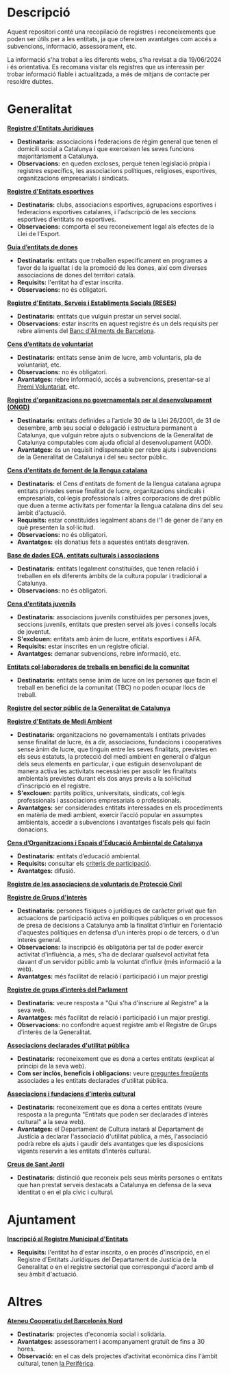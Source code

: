 # Descripció
Aquest repositori conté una recopilació de registres i reconeixements que poden ser útils per a les entitats, ja que ofereixen avantatges com accés a subvencions, informació, assessorament, etc.

La informació s'ha trobat a les diferents webs, s'ha revisat a dia 19/06/2024 i és orientativa. Es recomana visitar els registres que us interessin per trobar informació fiable i actualitzada, a més de mitjans de contacte per resoldre dubtes.

# Generalitat

**[Registre d'Entitats Jurídiques](https://justicia.gencat.cat/ca/ambits/dret_i_entitats_juridiques/associacions/)**
* **Destinataris:** associacions i federacions de règim general que tenen el domicili social a Catalunya i que exerceixen les seves funcions majoritàriament a Catalunya.
* **Observacions:** en queden excloses, perquè tenen legislació pròpia i registres específics, les associacions polítiques, religioses, esportives, organitzacions empresarials i sindicats.

**[Registre d'Entitats esportives](https://esport.gencat.cat/ca/arees_dactuacio/entitats-esportives/)**
* **Destinataris:** clubs, associacions esportives, agrupacions esportives i federacions esportives catalanes, i l'adscripció de les seccions esportives d’entitats no esportives.
* **Observacions:** comporta el seu reconeixement legal als efectes de la Llei de l’Esport.

**[Guia d’entitats de dones](https://dones.gencat.cat/ca/ambits/entitats/Guia_Entitats/index.html/)**
* **Destinataris:** entitats que treballen específicament en programes a favor de la igualtat i de la promoció de les dones, així com diverses associacions de dones del territori català.
* **Requisits:** l'entitat ha d'estar inscrita.
* **Observacions:** no és obligatori.

**[Registre d'Entitats, Serveis i Establiments Socials (RESES)](https://dretssocials.gencat.cat/ca/ambits_tematics/serveis_socials/entitats_serveis_i_equipaments_socials/RESES/)**
* **Destinataris:** entitats que vulguin prestar un servei social.
* **Observacions:** estar inscrits en aquest registre és un dels requisits per rebre aliments del [Banc d'Aliments de Barcelona](https://www.bancdelsaliments.org/ca/com-rebre-aliments/).

**[Cens d’entitats de voluntariat](https://voluntariat.gencat.cat/entitats/cens-dentitats-de-voluntariat/)**
* **Destinataris:** entitats sense ànim de lucre, amb voluntaris, pla de voluntariat, etc.
* **Observacions:** no és obligatori.
* **Avantatges:** rebre informació, accés a subvencions, presentar-se al [Premi Voluntariat](https://voluntariat.gencat.cat/entitats/premi-voluntariat/), etc.

**[Registre d'organitzacions no governamentals per al desenvolupament (ONGD)](https://cooperaciocatalana.gencat.cat/ca/detalls/Article/registre_ongd_article)**
* **Destinataris:** entitats definides a l’article 30 de la Llei 26/2001, de 31 de desembre, amb seu social o delegació i estructura permanent a Catalunya, que vulguin rebre ajuts o subvencions de la Generalitat de Catalunya computables com ajuda oficial al desenvolupament (AOD).
* **Avantatges:** és un requisit indispensable per rebre ajuts i subvencions de la Generalitat de Catalunya i del seu sector públic.

**[Cens d'entitats de foment de la llengua catalana](https://llengua.gencat.cat/ca/serveis/entitats/cens-entitats/entitats-cens/)**
* **Destinataris:** el Cens d'entitats de foment de la llengua catalana agrupa entitats privades sense finalitat de lucre, organitzacions sindicals i empresarials, col·legis professionals i altres corporacions de dret públic que duen a terme activitats per fomentar la llengua catalana dins del seu àmbit d'actuació.
* **Requisits:** estar constituïdes legalment abans de l'1 de gener de l'any en què presenten la sol·licitud.
* **Observacions:** no és obligatori.
* **Avantatges:** els donatius fets a aquestes entitats desgraven.

**[Base de dades ECA, entitats culturals i associacions](https://cultura.gencat.cat/ca/departament/estructura_i_adreces/organismes/dgcpt/03_associacionisme/01_bd_entitats/)**
* **Destinataris:** entitats legalment constituïdes, que tenen relació i treballen en els diferents àmbits de la cultura popular i tradicional a Catalunya.
* **Observacions:** no és obligatori.

**[Cens d'entitats juvenils](https://dretssocials.gencat.cat/ca/ambits_tematics/joventut/associacionisme_i_participacio/cens_d_entitats_juvenils/index.html)**
* **Destinataris:** associacions juvenils constituïdes per persones joves, seccions juvenils, entitats que presten servei als joves i consells locals de joventut.
* **S'exclouen:** entitats amb ànim de lucre, entitats esportives i AFA.
* **Requisits:** estar inscrites en un registre oficial.
* **Avantatges:** demanar subvencions, rebre informació, etc.

**[Entitats col·laboradores de treballs en benefici de la comunitat](https://justicia.gencat.cat/ca/ambits/mesures_penals_alternativ/programes/treballs_benefici/)**
* **Destinataris:** entitats sense ànim de lucre on les persones que facin el treball en benefici de la comunitat (TBC) no poden ocupar llocs de treball.

**[Registre del sector públic de la Generalitat de Catalunya](https://economia.gencat.cat/ca/ambits-actuacio/entitats-sector-public/)**

**[Registre d'Entitats de Medi Ambient](https://mediambient.gencat.cat/ca/05_ambits_dactuacio/educacio_i_sostenibilitat/tercer_sector_ambiental/registre_dentitats/)**
* **Destinataris:** organitzacions no governamentals i entitats privades sense finalitat de lucre, és a dir, associacions, fundacions i cooperatives sense ànim de lucre, que tinguin entre les seves finalitats, previstes en els seus estatuts, la protecció del medi ambient en general o d’algun dels seus elements en particular, i que estiguin desenvolupant de manera activa les activitats necessàries per assolir les finalitats ambientals previstes durant els dos anys previs a la sol·licitud d'inscripció en el registre.
* **S'exclouen:** partits polítics, universitats, sindicats, col·legis professionals i associacions empresarials o professionals.
* **Avantatges:** ser considerades entitats interessades en els procediments en matèria de medi ambient, exercir l’acció popular en assumptes ambientals, accedir a subvencions i avantatges fiscals pels qui facin donacions.

**[Cens d’Organitzacions i Espais d’Educació Ambiental de Catalunya](https://scea.cat/cens-dequipaments-entitats-i-empreses-deducacio-ambiental/)**
* **Destinataris:** entitats d’educació ambiental.
* **Requisits:** consultar els [criteris de participació](https://scea.cat/wp-content/uploads/2020/11/SCEA_CRITERIS_MapaEntitats.pdf).
* **Avantatges:** difusió.

**[Registre de les associacions de voluntaris de Protecció Civil](https://interior.gencat.cat/ca/arees_dactuacio/proteccio_civil/Voluntariat-de-Proteccio-Civil/)**

**[Registre de Grups d'interès](https://governobert.gencat.cat/ca/transparencia/grups-interes/)**
* **Destinataris:** persones físiques o jurídiques de caràcter privat que fan actuacions de participació activa en polítiques públiques o en processos de presa de decisions a Catalunya amb la finalitat d’influir en l'orientació d'aquestes polítiques en defensa d'un interès propi o de tercers, o d'un interès general.
* **Observacions:** la inscripció és obligatòria per tal de poder exercir activitat d'influència, a més, s'ha de declarar qualsevol activitat feta davant d'un servidor públic amb la voluntat d’influir (més informació a la web).
* **Avantatges:** més facilitat de relació i participació i un major prestigi

**[Registre de grups d’interès del Parlament](https://www.parlament.cat/pcat/transparencia-i-participacio/grups-interes/)**
* **Destinataris:** veure resposta a "Qui s'ha d'inscriure al Registre" a la seva web.
* **Avantatges:** més facilitat de relació i participació i un major prestigi.
* **Observacions:** no confondre aquest registre amb el Registre de Grups d'interès de la Generalitat.

**[Associacions declarades d'utilitat pública](https://justicia.gencat.cat/ca/ambits/dret_i_entitats_juridiques/associacions/associacions_utilitat_publica/)**
* **Destinataris:** reconeixement que es dona a certes entitats (explicat al principi de la seva web).
* **Com ser inclòs, beneficis i obligacions:** veure [preguntes freqüents](https://justicia.gencat.cat/ca/ambits/dret_i_entitats_juridiques/associacions/preguntes_mes_frequents/) associades a les entitats declarades d'utilitat pública.

**[Associacions i fundacions d'interès cultural](https://cultura.gencat.cat/ca/departament/estructura_i_adreces/organismes/dgcpt/03_associacionisme/02_associacions_fundacions_interes_cultural/)**
* **Destinataris:** reconeixement que es dona a certes entitats (veure resposta a la pregunta "Entitats que poden ser declarades d'interès cultural" a la seva web).
* **Avantatges:** el Departament de Cultura instarà al Departament de Justícia a declarar l'associació d'utilitat pública, a més, l'associació podrà rebre els ajuts i gaudir dels avantatges que les disposicions vigents reservin a les entitats d'interès cultural.

**[Creus de Sant Jordi](https://presidencia.gencat.cat/ca/ambits_d_actuacio/premis/creus-de-sant-jordi/)**
* **Destinataris:** distinció que reconeix pels seus mèrits persones o entitats que han prestat serveis destacats a Catalunya en defensa de la seva identitat o en el pla cívic i cultural.

# Ajuntament
**[Inscripció al Registre Municipal d'Entitats](https://seu.badalona.cat/sta/CarpetaPublic/doEvent?APP_CODE=STA&PAGE_CODE=PTS_CATSERV&DETALLE=6269000171155677699500&lang=ca)**
* **Requisits:** l'entitat ha d'estar inscrita, o en procés d'inscripció, en el Registre d'Entitats Jurídiques del Departament de Justícia de la Generalitat o en el registre sectorial que correspongui d'acord amb el seu àmbit d'actuació.

# Altres

**[Ateneu Cooperatiu del Barcelonès Nord](https://ateneubnord.cat/mapa/)**
* **Destinataris:** projectes d'economia social i solidària.
* **Avantatges:** assessorament i acompanyament gratuït de fins a 30 hores.
* **Observació:** en el cas dels projectes d’activitat econòmica dins l'àmbit cultural, tenen [la Perifèrica](https://www.periferica.cat/mapa/).